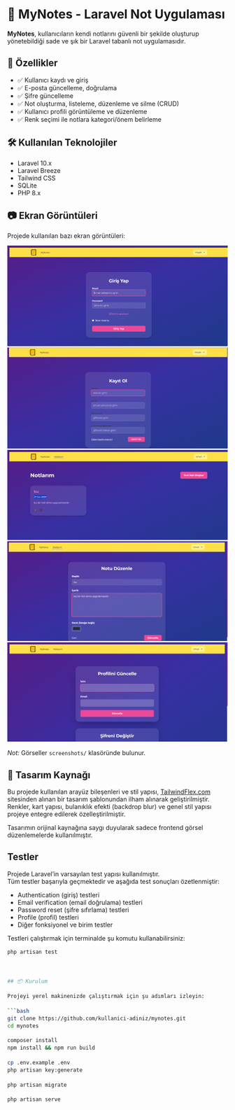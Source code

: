 # 📝 MyNotes - Laravel Not Uygulaması

**MyNotes**, kullanıcıların kendi notlarını güvenli bir şekilde oluşturup yönetebildiği sade ve şık bir Laravel tabanlı not uygulamasıdır.

## 🚀 Özellikler

- ✅ Kullanıcı kaydı ve giriş
- ✅ E-posta güncelleme, doğrulama
- ✅ Şifre güncelleme
- ✅ Not oluşturma, listeleme, düzenleme ve silme (CRUD)
- ✅ Kullanıcı profili görüntüleme ve düzenleme
- ✅ Renk seçimi ile notlara kategori/önem belirleme


## 🛠️ Kullanılan Teknolojiler

- Laravel 10.x
- Laravel Breeze
- Tailwind CSS
- SQLite 
- PHP 8.x

## 📷 Ekran Görüntüleri

Projede kullanılan bazı ekran görüntüleri:

![Login Sayfası](public/screenshots/login.png)
![Kayıt Sayfası](public/screenshots/registerpage.png)
![Notlar Listesi](public/screenshots/notes-list.png)
![Not Düzenleme](public/screenshots/notes-edit.png)
![Profil Güncelleme](public/screenshots/profile.png)

*Not:* Görseller `screenshots/` klasöründe bulunur.

## 🎨 Tasarım Kaynağı

Bu projede kullanılan arayüz bileşenleri ve stil yapısı, [TailwindFlex.com](https://tailwindflex.com) sitesinden alınan bir tasarım şablonundan ilham alınarak geliştirilmiştir. Renkler, kart yapısı, bulanıklık efekti (backdrop blur) ve genel stil yapısı projeye entegre edilerek özelleştirilmiştir.

Tasarımın orijinal kaynağına saygı duyularak sadece frontend görsel düzenlemelerde kullanılmıştır.

## Testler

Projede Laravel’in varsayılan test yapısı kullanılmıştır.  
Tüm testler başarıyla geçmektedir ve aşağıda test sonuçları özetlenmiştir:

- Authentication (giriş) testleri  
- Email verification (email doğrulama) testleri  
- Password reset (şifre sıfırlama) testleri  
- Profile (profil) testleri  
- Diğer fonksiyonel ve birim testler  

Testleri çalıştırmak için terminalde şu komutu kullanabilirsiniz:

```bash
php artisan test



## 📦 Kurulum

Projeyi yerel makinenizde çalıştırmak için şu adımları izleyin:

```bash
git clone https://github.com/kullanici-adiniz/mynotes.git
cd mynotes

composer install
npm install && npm run build

cp .env.example .env
php artisan key:generate

php artisan migrate

php artisan serve




